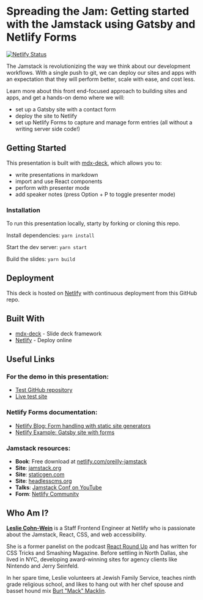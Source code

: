 # Spreading the Jam: Getting started with the Jamstack using Gatsby and Netlify Forms

[![Netlify Status](https://api.netlify.com/api/v1/badges/5932f3fc-4c0a-4ec0-a80e-d347a85334d1/deploy-status)](https://app.netlify.com/sites/spread-the-jam/deploys)

The Jamstack is revolutionizing the way we think about our development workflows. With a single push to git, we can deploy our sites and apps with an expectation that they will perform better, scale with ease, and cost less.

Learn more about this front end-focused approach to building sites and apps, and get a hands-on demo where we will:

- set up a Gatsby site with a contact form
- deploy the site to Netlify
- set up Netlify Forms to capture and manage form entries (all without a writing server side code!)

## Getting Started

This presentation is built with [mdx-deck](https://github.com/jxnblk/mdx-deck), which allows you to:

- write presentations in markdown
- import and use React components
- perform with presenter mode
- add speaker notes (press Option + P to toggle presenter mode)

### Installation

To run this presentation locally, starty by forking or cloning this repo.

Install dependencies: `yarn install`

Start the dev server: `yarn start`

Build the slides: `yarn build`

## Deployment

This deck is hosted on [Netlify](https://www.netlify.com) with continuous deployment from this GitHub repo.

## Built With

- [mdx-deck](https://github.com/jxnblk/mdx-deck) - Slide deck framework
- [Netlify](https://www.netlify.com) - Deploy online

## Useful Links

### For the demo in this presentation:

- [Test GitHub repository](https://github.com/lesliecdubs/netlify-gatsby-form-example)
- [Live test site](https://netlify-gatsby-form-example.netlify.com/)

### Netlify Forms documentation:

- [Netlify Blog: Form handling with static site generators](https://www.netlify.com/blog/2017/07/20/how-to-integrate-netlifys-form-handling-in-a-react-app/#form-handling-with-static-site-generators)
- [Netlify Example: Gatsby site with forms](https://github.com/imorente/gatsby-netlify-form-example)

### Jamstack resources:

- **Book**: Free download at [netlify.com/oreilly-jamstack](https://www.netlify.com/oreilly-jamstack/)
- **Site**: [jamstack.org](https://jamstack.org)
- **Site**: [staticgen.com](https://staticgen.com)
- **Site**: [headlesscms.org](https://headlesscms.org)
- **Talks**: [Jamstack Conf on YouTube](https://www.youtube.com/channel/UC8bRyfU7ycLXnEBfvdorpUg)
- **Form**: [Netlify Community](https://community.netlify.com)

## Who Am I?

**[Leslie Cohn-Wein](https://leslie.dev)** is a Staff Frontend Engineer at Netlify who is passionate about the Jamstack, React, CSS, and web accessibility.

She is a former panelist on the podcast [React Round Up](https://devchat.tv/react-round-up/) and has written for CSS Tricks and Smashing Magazine. Before settling in North Dallas, she lived in NYC, developing award-winning sites for agency clients like Nintendo and Jerry Seinfeld.

In her spare time, Leslie volunteers at Jewish Family Service, teaches ninth grade religious school, and likes to hang out with her chef spouse and basset hound mix [Burt "Mack" Macklin](http://instagram.com/dammitmacklin).
